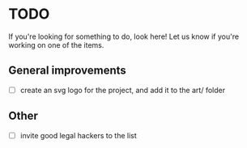 # TODO

If you're looking for something to do, look here!
Let us know if you're working on one of the items.

## General improvements

- [ ] create an svg logo for the project, and add it to the art/ folder

## Other

- [ ] invite good legal hackers to the list
